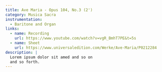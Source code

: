 ```yaml
---
title: Ave Maria - Opus 104, No.3 (2')
category: Musica Sacra
instrumentation:
  - Baritone and Organ
links:
  - name: Recording
    url: https://www.youtube.com/watch?v=vgR_BmhT7PE&t=5s
  - name: Sheet
    url: https://www.universaledition.com/Werke/Ave-Maria/P0212284
description: |
  Lorem ipsum dolor sit amed and so on
  and so forth.
---
```

